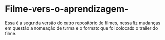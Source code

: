 # Filme-vers-o-aprendizagem-
Essa é a segunda versão do outro repositório de filmes, nessa fiz mudanças em questão a nomeação de turma e o formato que foi colocado o trailer do filme.
